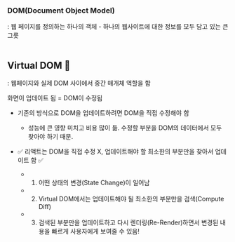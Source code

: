### DOM(Document Object Model)
: 웹 페이지를 정의하는 하나의 객체 - 하나의 웹사이트에 대한 정보를 모두 담고 있는 큰 그릇
<br />
<br />

## Virtual DOM 💫

: 웹페이지와 실제 DOM 사이에서 중간 매개체 역할을 함

화면이 업데이트 됨 = DOM이 수정됨


- 기존의 방식으로 DOM을 업데이트하려면 DOM을 직접 수정해야 함 

    - 성능에 큰 영향 미치고 비용 많이 듦. 수정할 부분을 DOM의 데이터에서 모두 찾아야 하기 때문.

-  ✅ 리액트는 DOM을 직접 수정 X, 업데이트해야 할 최소한의 부분만을 찾아서 업데이트 함 ✅
    - 1. 어떤 상태의 변경(State Change)이 일어남
    - 2. Virtual DOM에서는 업데이트해야 될 최소한의 부분만을 검색(Compute Diff)
    - 3. 검색된 부분만을 업데이트하고 다시 렌더링(Re-Render)하면서 변경된 내용을 빠르게 사용자에게 보여줄 수 있음!
